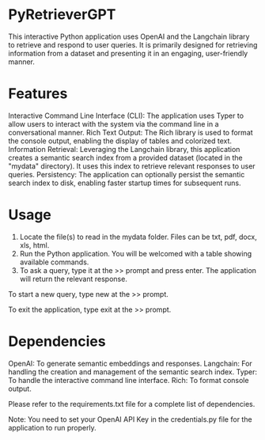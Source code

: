 # PyRetrieverGPT
This interactive Python application uses OpenAI and the Langchain library to retrieve and respond to user queries. It is primarily designed for retrieving information from a dataset and presenting it in an engaging, user-friendly manner.

# Features
Interactive Command Line Interface (CLI): The application uses Typer to allow users to interact with the system via the command line in a conversational manner.
Rich Text Output: The Rich library is used to format the console output, enabling the display of tables and colorized text.
Information Retrieval: Leveraging the Langchain library, this application creates a semantic search index from a provided dataset (located in the "mydata" directory). It uses this index to retrieve relevant responses to user queries.
Persistency: The application can optionally persist the semantic search index to disk, enabling faster startup times for subsequent runs.

# Usage
1. Locate the file(s) to read in the mydata folder. Files can be txt, pdf, docx, xls, html.
2. Run the Python application. You will be welcomed with a table showing available commands.
3. To ask a query, type it at the >> prompt and press enter. The application will return the relevant response.

To start a new query, type new at the >> prompt.

To exit the application, type exit at the >> prompt.

# Dependencies
OpenAI: To generate semantic embeddings and responses.
Langchain: For handling the creation and management of the semantic search index.
Typer: To handle the interactive command line interface.
Rich: To format console output.

Please refer to the requirements.txt file for a complete list of dependencies.

Note: You need to set your OpenAI API Key in the credentials.py file for the application to run properly.
